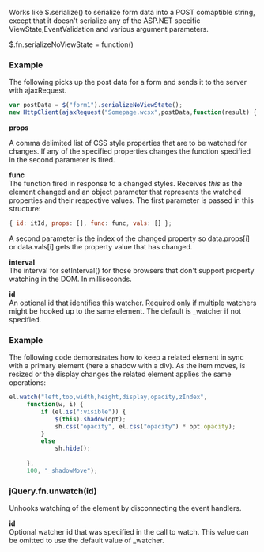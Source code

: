 ﻿Works like $.serialize() to serialize form data into a POST comaptible string, except that it doesn't serialize any of the ASP.NET specific ViewState,EventValidation and various argument parameters.

<div class="syntaxbox">$.fn.serializeNoViewState = function()</div>

### Example
The following picks up the post data for a form and sends it to the server with ajaxRequest.
```javascript
var postData = $("form1").serializeNoViewState();
new HttpClient(ajaxRequest("Somepage.wcsx",postData,function(result) { alert(result););
```


**props**  

A comma delimited list of CSS style properties that are to be watched for changes. If any of the specified properties changes the function specified in the second parameter is fired.

**func**  
The function fired in response to a changed styles. Receives *this* as the element changed and an object parameter that represents the watched properties and their respective values. The first parameter is passed in this structure:

```javascript
{ id: itId, props: [], func: func, vals: [] };
```

A second parameter is the index of the changed property so data.props[i] or data.vals[i] gets the property value that has changed.

**interval**  
The interval for setInterval() for those browsers that don't support property watching in the DOM. In milliseconds.

**id**  
An optional id that identifies this watcher. Required only if multiple watchers might be hooked up to the same element. The default is _watcher if not specified.

### Example
The following code demonstrates how to keep a related element in sync with a primary element (here a shadow with a div). As the item moves, is resized or the display changes the related element applies the same operations:

```javascript
el.watch("left,top,width,height,display,opacity,zIndex",
     function(w, i) {
         if (el.is(":visible")) {
             $(this).shadow(opt);
             sh.css("opacity", el.css("opacity") * opt.opacity);
         }
         else
             sh.hide();
        
     },
     100, "_shadowMove");
```

### jQuery.fn.unwatch(id)
Unhooks watching of the element by disconnecting the event handlers.

**id**  
Optional watcher id that was specified in the call to watch. This value can be omitted to use the default value of _watcher.